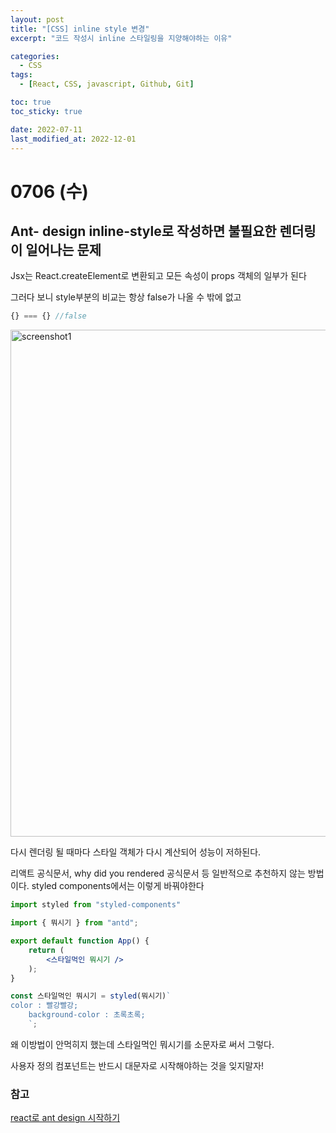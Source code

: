 ```yaml
---
layout: post
title: "[CSS] inline style 변경"
excerpt: "코드 작성시 inline 스타일링을 지양해야하는 이유"

categories:
  - CSS
tags:
  - [React, CSS, javascript, Github, Git]

toc: true
toc_sticky: true

date: 2022-07-11
last_modified_at: 2022-12-01
---
```


# 0706 (수)

## Ant- design inline-style로 작성하면 불필요한 렌더링이 일어나는 문제

Jsx는 React.createElement로 변환되고 모든 속성이 props 객체의 일부가 된다

그러다 보니 style부분의 비교는 항상 false가 나올 수 밖에 없고

```jsx
{} === {} //false
```

<img width="811" alt="screenshot1" src="https://user-images.githubusercontent.com/85756211/205005035-af29179e-b086-4b4a-9670-0c70d2718b08.png">

다시 렌더링 될 때마다 스타일 객체가 다시 계산되어 성능이 저하된다.

리액트 공식문서, why did you rendered 공식문서 등 일반적으로 추천하지 않는 방법이다.
styled components에서는 이렇게 바꿔야한다

```jsx
import styled from "styled-components"

import { 뭐시기 } from "antd";

export default function App() {
	return (
    	<스타일먹인 뭐시기 />
    );
}

const 스타일먹인 뭐시기 = styled(뭐시기)`
color : 빨강빨강;
    background-color : 초록초록;
	`;
```

왜 이방법이 안먹히지 했는데 스타일먹인 뭐시기를 소문자로 써서 그렇다.

사용자 정의 컴포넌트는 반드시 대문자로 시작해야하는 것을 잊지말자!

### 참고

[react로 ant design 시작하기](https://studioplug.tistory.com/375)
